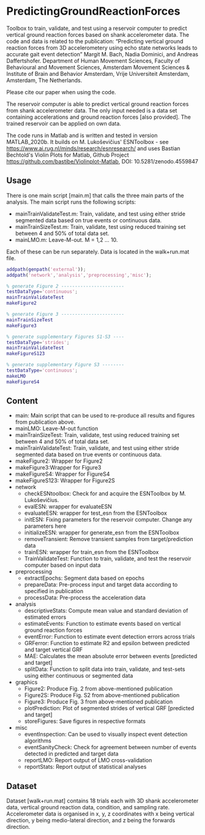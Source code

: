# PredictingGroundReactionForces

Toolbox to train, validate, and test using a reservoir computer to predict vertical ground reaction forces based on shank accelerometer data. The code and data is related to the publication: “Predicting vertical ground reaction forces from 3D accelerometery using echo state networks leads to accurate gait event detection” Margit M. Bach, Nadia Dominici, and Andreas Daffertshofer. Department of Human Movement Sciences, Faculty of Behavioural and Movement Sciences, Amsterdam Movement Sciences & Institute of Brain and Behavior Amsterdam, Vrije Universiteit Amsterdam, Amsterdam, The Netherlands. 

Please cite our paper when using the code.

The reservoir computer is able to predict vertical ground reaction forces from shank accelerometer data. The only input needed is a data set containing accelerations and ground reaction forces [also provided]. The trained reservoir can be applied on own data.

The code runs in Matlab and is written and tested in version MATLAB_2020b. It builds on M. Lukoševičius' ESNToolbox - see https://www.ai.rug.nl/minds/research/esnresearch/ and uses Bastian Bechtold's Violin Plots for Matlab, Github Project  
https://github.com/bastibe/Violinplot-Matlab, DOI: 10.5281/zenodo.4559847

## Usage

There is one main script [main.m] that calls the three main parts of the analysis. The main script runs the following scripts:

- mainTrainValidateTest.m: Train, validate, and test using either stride segmented data based on true events or continuous data.
- mainTrainSizeTest.m: Train, validate, test using reduced training set between 4 and 50% of total data set.
- mainLMO.m: Leave-M-out. M = 1,2 … 10.

Each of these can be run separately. Data is located in the walk+run.mat file.

```matlab
addpath(genpath('external'));
addpath('network','analysis','preprocessing','misc');

% generate Figure 2 -----------------------
testDataType='continuous';
mainTrainValidateTest
makeFigure2

% generate Figure 3 -----------------------
mainTrainSizeTest
makeFigure3

% generate supplementary Figures S1-S3 ----
testDataType='strides';
mainTrainValidateTest
makeFigureS123

% generate supplementary Figure S3 --------
testDataType='continuous';
makeLMO
makeFigureS4
```

## Content

- main: Main script that can be used to re-produce all results and figures from publication above. 
- mainLMO: Leave-M-out function
- mainTrainSizeTest: Train, validate, test using reduced training set between 4 and 50% of total data set.
- mainTrainValidateTest: Train, validate, and test using either stride segmented data based on true events or continuous data.
- makeFigure2: Wrapper for Figure2
- makeFigure3:Wrapper for Figure3
- makeFigureS4: Wrapper for FigureS4
- makeFigureS123: Wrapper for Figure2S
- network
  - checkESNtoolbox: Check for and acquire the ESNToolbox by M. Lukoševičius.
  - evalESN: wrapper for evaluateESN
  - evaluateESN: wrapper for test_esn from the ESNToolbox
  - initESN: Fixing parameters for the reservoir computer. Change any parameters here
  - initializeESN: wrapper for generate_esn from the ESNToolbox
  - removeTransient: Remove transient samples from target/prediction data
  - trainESN: wrapper for train_esn from the ESNToolbox
  - TrainValidateTest: Function to train, validate, and test the reservoir computer based on input data
- preprocessing
  - extractEpochs: Segment data based on epochs
  - prepareData: Pre-process input and target data according to specified in publication
  - processData: Pre-process the acceleration data
- analysis
  - descriptiveStats: Compute mean value and standard deviation of estimated errors
  - estimateEvents: Function to estimate events based on vertical ground reaction forces
  - eventError: Function to estimate event detection errors across trials
  - GRFerror: Function to estimate R2 and epsilon between predicted and target vertical GRF
  - MAE: Calculates the mean absolute error between events [predicted and target]
  - splitData: Function to split data into train, validate, and test-sets using either continuous or segmented data
- graphics
  - Figure2: Produce Fig. 2 from above-mentioned publication
  - Figure2S: Produce Fig. S2 from above-mentioned publication
  - Figure3: Produce Fig. 3 from above-mentioned publication
  - plotPrediction: Plot of segmented strides of vertical GRF [predicted and target]
  - storeFigures: Save figures in respective formats
- misc
  - eventInspection: Can be used to visually inspect event detection algorithms
  - eventSanityCheck: Check for agreement between number of events detected in predicted and target data
  - reportLMO: Report output of LMO cross-validation
  - reportStats: Report output of statistical analyses

## Dataset

Dataset [walk+run.mat] contains 18 trials each with 3D shank accelerometer data, vertical ground reaction data, condition, and sampling rate.
Accelerometer data is organised in x, y, z coordinates with x being vertical direction, y being medio-lateral direction, and z being the forwards direction.

